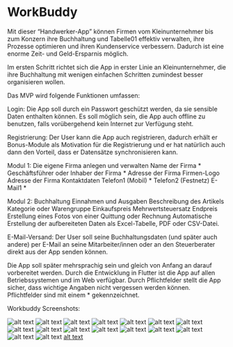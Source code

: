 # WorkBuddy

Mit dieser “Handwerker-App” können Firmen vom Kleinunternehmer bis zum Konzern ihre Buchhaltung und Tabelle01 effektiv verwalten, ihre Prozesse optimieren und ihren Kundenservice verbessern. Dadurch ist eine enorme Zeit- und Geld-Ersparnis möglich.

Im ersten Schritt richtet sich die App in erster Linie an Kleinunternehmer, die ihre Buchhaltung mit wenigen einfachen Schritten zumindest  besser organisieren wollen.

Das MVP wird folgende Funktionen umfassen:

Login:
Die App soll durch ein Passwort geschützt werden, da sie sensible Daten enthalten können.
Es soll möglich sein, die App auch offline zu benutzen, falls vorübergehend kein Internet zur Verfügung steht.

Registrierung:
Der User kann die App auch registrieren, dadurch erhält er Bonus-Module als Motivation für die Registrierung und er hat natürlich auch dann den Vorteil, dass er Datensätze synchronisieren kann.

Modul 1: Die eigene Firma anlegen und verwalten
Name der Firma *
Geschäftsführer oder Inhaber der Firma *
Adresse der Firma
Firmen-Logo
Adresse der Firma 
Kontaktdaten
Telefon1 (Mobil) *
Telefon2 (Festnetz)
E-Mail1 *

Modul 2: Buchhaltung
Einnahmen und Ausgaben
Beschreibung des Artikels 
Kategorie oder Warengruppe
Einkaufspreis 
Mehrwertsteuersatz 
Endpreis
Erstellung eines Fotos von einer Quittung oder Rechnung
Automatische Erstellung der aufbereiteten Daten als Excel-Tabelle, PDF oder CSV-Datei.

E-Mail-Versand:
Der User soll seine Buchhaltungsdaten (und später auch andere) per E-Mail an seine Mitarbeiter/innen oder an den Steuerberater  direkt aus der App senden können.

Die App soll später mehrsprachig sein und gleich von Anfang an darauf vorbereitet werden.
Durch die Entwicklung in Flutter ist die App auf allen Betriebssystemen und im Web verfügbar.
Durch Pflichtfelder stellt die App sicher, dass wichtige Angaben nicht vergessen werden können. Pflichtfelder sind mit einem * gekennzeichnet.

Workbuddy Screenshots:

![alt text](<WorkBuddy Screenshots/Klein (1).png>) ![alt text](<WorkBuddy Screenshots/Klein (2).png>) ![alt text](<WorkBuddy Screenshots/Klein (3).png>) ![alt text](<WorkBuddy Screenshots/Klein (4).png>) ![alt text](<WorkBuddy Screenshots/Klein (5).png>) ![alt text](<WorkBuddy Screenshots/Klein (6).png>) ![alt text](<WorkBuddy Screenshots/Klein (7).png>) ![alt text](<WorkBuddy Screenshots/Klein (8).png>) ![alt text](<WorkBuddy Screenshots/Klein (9).png>) ![alt text](<WorkBuddy Screenshots/Klein (10).png>) ![alt text](<WorkBuddy Screenshots/Klein (11).png>) ![alt text](<WorkBuddy Screenshots/Klein (12).png>) ![alt text](<WorkBuddy Screenshots/Klein (13).png>) ![alt text](<WorkBuddy Screenshots/Klein (14).png>) ![alt text](<WorkBuddy Screenshots/Klein (15).png>) ![alt text](<WorkBuddy Screenshots/Klein (16).png>) [alt text](README.md)
